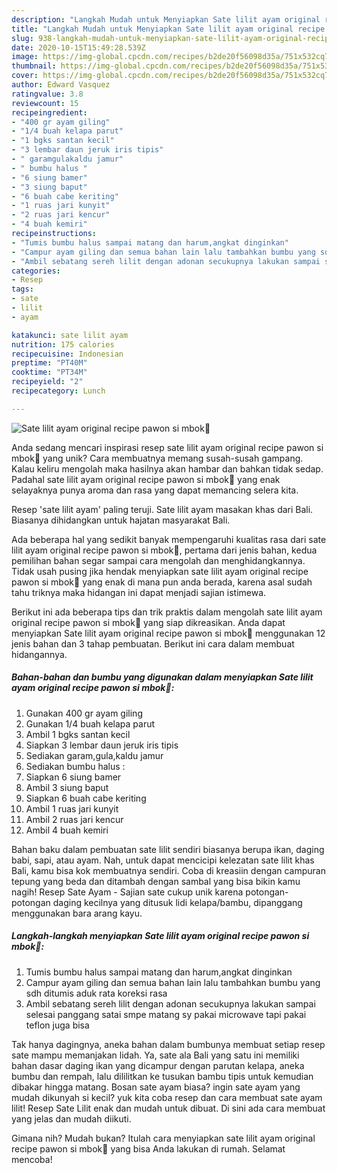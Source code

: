```yaml
---
description: "Langkah Mudah untuk Menyiapkan Sate lilit ayam original recipe pawon si mbok🍗 Anti Gagal"
title: "Langkah Mudah untuk Menyiapkan Sate lilit ayam original recipe pawon si mbok🍗 Anti Gagal"
slug: 938-langkah-mudah-untuk-menyiapkan-sate-lilit-ayam-original-recipe-pawon-si-mbok-anti-gagal
date: 2020-10-15T15:49:28.539Z
image: https://img-global.cpcdn.com/recipes/b2de20f56098d35a/751x532cq70/sate-lilit-ayam-original-recipe-pawon-si-mbok🍗-foto-resep-utama.jpg
thumbnail: https://img-global.cpcdn.com/recipes/b2de20f56098d35a/751x532cq70/sate-lilit-ayam-original-recipe-pawon-si-mbok🍗-foto-resep-utama.jpg
cover: https://img-global.cpcdn.com/recipes/b2de20f56098d35a/751x532cq70/sate-lilit-ayam-original-recipe-pawon-si-mbok🍗-foto-resep-utama.jpg
author: Edward Vasquez
ratingvalue: 3.8
reviewcount: 15
recipeingredient:
- "400 gr ayam giling"
- "1/4 buah kelapa parut"
- "1 bgks santan kecil"
- "3 lembar daun jeruk iris tipis"
- " garamgulakaldu jamur"
- " bumbu halus "
- "6 siung bamer"
- "3 siung baput"
- "6 buah cabe keriting"
- "1 ruas jari kunyit"
- "2 ruas jari kencur"
- "4 buah kemiri"
recipeinstructions:
- "Tumis bumbu halus sampai matang dan harum,angkat dinginkan"
- "Campur ayam giling dan semua bahan lain lalu tambahkan bumbu yang sdh ditumis aduk rata koreksi rasa"
- "Ambil sebatang sereh lilit dengan adonan secukupnya lakukan sampai selesai panggang satai smpe matang sy pakai microwave tapi pakai teflon juga bisa"
categories:
- Resep
tags:
- sate
- lilit
- ayam

katakunci: sate lilit ayam 
nutrition: 175 calories
recipecuisine: Indonesian
preptime: "PT40M"
cooktime: "PT34M"
recipeyield: "2"
recipecategory: Lunch

---
```



![Sate lilit ayam original recipe pawon si mbok🍗](https://img-global.cpcdn.com/recipes/b2de20f56098d35a/751x532cq70/sate-lilit-ayam-original-recipe-pawon-si-mbok🍗-foto-resep-utama.jpg)

Anda sedang mencari inspirasi resep sate lilit ayam original recipe pawon si mbok🍗 yang unik? Cara membuatnya memang susah-susah gampang. Kalau keliru mengolah maka hasilnya akan hambar dan bahkan tidak sedap. Padahal sate lilit ayam original recipe pawon si mbok🍗 yang enak selayaknya punya aroma dan rasa yang dapat memancing selera kita.

Resep &#39;sate lilit ayam&#39; paling teruji. Sate lilit ayam masakan khas dari Bali. Biasanya dihidangkan untuk hajatan masyarakat Bali.

Ada beberapa hal yang sedikit banyak mempengaruhi kualitas rasa dari sate lilit ayam original recipe pawon si mbok🍗, pertama dari jenis bahan, kedua pemilihan bahan segar sampai cara mengolah dan menghidangkannya. Tidak usah pusing jika hendak menyiapkan sate lilit ayam original recipe pawon si mbok🍗 yang enak di mana pun anda berada, karena asal sudah tahu triknya maka hidangan ini dapat menjadi sajian istimewa.


Berikut ini ada beberapa tips dan trik praktis dalam mengolah sate lilit ayam original recipe pawon si mbok🍗 yang siap dikreasikan. Anda dapat menyiapkan Sate lilit ayam original recipe pawon si mbok🍗 menggunakan 12 jenis bahan dan 3 tahap pembuatan. Berikut ini cara dalam membuat hidangannya.

<!--inarticleads1-->

##### Bahan-bahan dan bumbu yang digunakan dalam menyiapkan Sate lilit ayam original recipe pawon si mbok🍗:

1. Gunakan 400 gr ayam giling
1. Gunakan 1/4 buah kelapa parut
1. Ambil 1 bgks santan kecil
1. Siapkan 3 lembar daun jeruk iris tipis
1. Sediakan  garam,gula,kaldu jamur
1. Sediakan  bumbu halus :
1. Siapkan 6 siung bamer
1. Ambil 3 siung baput
1. Siapkan 6 buah cabe keriting
1. Ambil 1 ruas jari kunyit
1. Ambil 2 ruas jari kencur
1. Ambil 4 buah kemiri


Bahan baku dalam pembuatan sate lilit sendiri biasanya berupa ikan, daging babi, sapi, atau ayam. Nah, untuk dapat mencicipi kelezatan sate lilit khas Bali, kamu bisa kok membuatnya sendiri. Coba di kreasiin dengan campuran tepung yang beda dan ditambah dengan sambal yang bisa bikin kamu nagih! Resep Sate Ayam - Sajian sate cukup unik karena potongan-potongan daging kecilnya yang ditusuk lidi kelapa/bambu, dipanggang menggunakan bara arang kayu. 

<!--inarticleads2-->

##### Langkah-langkah menyiapkan Sate lilit ayam original recipe pawon si mbok🍗:

1. Tumis bumbu halus sampai matang dan harum,angkat dinginkan
1. Campur ayam giling dan semua bahan lain lalu tambahkan bumbu yang sdh ditumis aduk rata koreksi rasa
1. Ambil sebatang sereh lilit dengan adonan secukupnya lakukan sampai selesai panggang satai smpe matang sy pakai microwave tapi pakai teflon juga bisa


Tak hanya dagingnya, aneka bahan dalam bumbunya membuat setiap resep sate mampu memanjakan lidah. Ya, sate ala Bali yang satu ini memiliki bahan dasar daging ikan yang dicampur dengan parutan kelapa, aneka bumbu dan rempah, lalu dililitkan ke tusukan bambu tipis untuk kemudian dibakar hingga matang. Bosan sate ayam biasa? ingin sate ayam yang mudah dikunyah si kecil? yuk kita coba resep dan cara membuat sate ayam lilit! Resep Sate Lilit enak dan mudah untuk dibuat. Di sini ada cara membuat yang jelas dan mudah diikuti. 

Gimana nih? Mudah bukan? Itulah cara menyiapkan sate lilit ayam original recipe pawon si mbok🍗 yang bisa Anda lakukan di rumah. Selamat mencoba!
